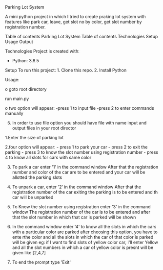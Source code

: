 Parking Lot System

A mini python project in which I tried to create praking lot system with features like
park car, leave, get slot no by color, get slot number by registration number.

Table of contents
    Parking Lot System
    Table of contents
    Technologies
    Setup
    Usage
    Output

Technologies
Project is created with:
- Python: 3.8.5

Setup
To run this project:
    1. Clone this repo.
    2. Install Python

Usage:

o goto root directory 

run main.py

o two option will appear:
    -press 1 to input file
    -press 2 to enter commands manually

5. In order to use file option you should have file with name input and output files in your
root director

 1.Enter the size of  parking lot
 
 2.four option will appear:
        - press 1 to park your car
        - press 2 to exit the parking
        - press 3 to know the slot number using registration number
        - press 4 to know all slots for cars with same color

 3. To park a car enter '1' in the command window
    After that the registration number and color of the car are to be entered
    and your car will be allotted the parking slots

4. To unpark a car, enter '2' in the command window
    After that the registration number of the car exiting the parking is to be entered and th car will be unparked

5. To Know the slot number using registration enter '3' in the command window
    The registration number of the car is to be entered and after that the slot number in which that car is parked will be shown

6. In the command window enter '4' to know all the slots in which the cars with a particular color are parked
    after choosing this option, you have to ente rthe color and all the slots in which the car of that color is parked will be given
    eg:
        if I want to find slots of yellow color car, I'll enter Yellow and all the slot numbers in which a car of yellow color is presnt will be given like [2,4,7]
7. To end the prompt type 'Exit'


 
 

